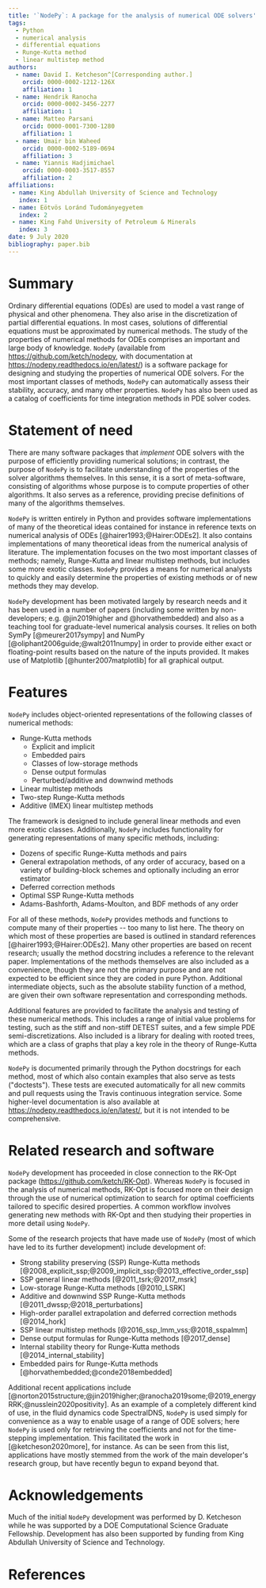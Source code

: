 ```yaml
---
title: '`NodePy`: A package for the analysis of numerical ODE solvers'
tags:
  - Python
  - numerical analysis
  - differential equations
  - Runge-Kutta method
  - linear multistep method
authors:
  - name: David I. Ketcheson^[Corresponding author.]
    orcid: 0000-0002-1212-126X
    affiliation: 1
  - name: Hendrik Ranocha
    orcid: 0000-0002-3456-2277
    affiliation: 1
  - name: Matteo Parsani
    orcid: 0000-0001-7300-1280
    affiliation: 1
  - name: Umair bin Waheed
    orcid: 0000-0002-5189-0694
    affiliation: 3
  - name: Yiannis Hadjimichael
    orcid: 0000-0003-3517-8557
    affiliation: 2
affiliations:
 - name: King Abdullah University of Science and Technology
   index: 1
 - name: Eötvös Loránd Tudományegyetem
   index: 2
 - name: King Fahd University of Petroleum & Minerals
   index: 3
date: 9 July 2020
bibliography: paper.bib
---
```


# Summary

Ordinary differential equations (ODEs) are used to model a vast range of physical
and other phenomena.  They also arise in the discretization of partial differential
equations.  In most cases, solutions of differential equations must be approximated
by numerical methods.  The study of the properties of numerical methods for
ODEs comprises an important and large body of knowledge.  `NodePy`
(available from https://github.com/ketch/nodepy, with documentation at https://nodepy.readthedocs.io/en/latest/)
is a software
package for designing and studying the properties of numerical ODE solvers.
For the most important classes of methods, `NodePy` can automatically assess
their stability, accuracy, and many other properties.
`NodePy` has also been used as a catalog of coefficients for time integration methods
in PDE solver codes.

# Statement of need

There are many software packages that *implement* ODE solvers with the purpose
of efficiently providing numerical solutions; in contrast, the purpose of
`NodePy` is to facilitate understanding of the properties of the solver algorithms
themselves.  In this sense, it is a sort of meta-software, consisting of
algorithms whose purpose is to compute properties of other algorithms.
It also serves as a reference, providing precise definitions of many of the
algorithms themselves.

`NodePy` is written entirely in Python and provides software implementations
of many of the theoretical ideas contained for instance in reference texts
on numerical analysis of ODEs [@hairer1993;@Hairer:ODEs2].  It also contains implementations of
many theoretical ideas from the numerical analysis of literature.
The implementation focuses on the two most important classes of methods;
namely, Runge-Kutta and linear multistep methods, but includes some
more exotic classes.  `NodePy` provides a means for numerical analysts to
quickly and easily determine the properties of existing methods or of new
methods they may develop.

`NodePy` development has been motivated largely by research needs and
it has been used in a number of papers (including some written by non-developers;
e.g. @jin2019higher and @horvathembedded) and also as a teaching tool for
graduate-level numerical analysis courses.  It relies on both SymPy [@meurer2017sympy]
and NumPy [@oliphant2006guide;@walt2011numpy]
in order to provide either exact or floating-point results based on the
nature of the inputs provided.  It makes use of Matplotlib [@hunter2007matplotlib] for all
graphical output.

# Features

`NodePy` includes object-oriented representations of the following classes
of numerical methods:

 - Runge-Kutta methods
   - Explicit and implicit
   - Embedded pairs
   - Classes of low-storage methods
   - Dense output formulas
   - Perturbed/additive and downwind methods
 - Linear multistep methods
 - Two-step Runge-Kutta methods
 - Additive (IMEX) linear multistep methods

The framework is designed to include general linear methods and even more
exotic classes.  Additionally, `NodePy` includes functionality for generating
representations of many specific methods, including:

 - Dozens of specific Runge-Kutta methods and pairs
 - General extrapolation methods, of any order of accuracy, based on a variety
   of building-block schemes and optionally including an error estimator
 - Deferred correction methods
 - Optimal SSP Runge-Kutta methods
 - Adams-Bashforth, Adams-Moulton, and BDF methods of any order

For all of these methods, `NodePy` provides methods and functions to compute many
of their properties -- too many to list here.  The theory on which most of these
properties are based is outlined in standard references
[@hairer1993;@Hairer:ODEs2].  Many other properties are based on
recent research; usually the method docstring includes a reference to the relevant
paper.  Implementations of the methods themselves are also included as a convenience,
though they are not the primary purpose and are not expected to be efficient since
they are coded in pure Python.  Additional intermediate objects, such as the
absolute stability function of a method, are given their own software representation
and corresponding methods.

Additional features are provided to facilitate the analysis and testing of
these numerical methods.  This includes a range of initial value problems
for testing, such as the stiff and non-stiff DETEST suites, and a few simple
PDE semi-discretizations.  Also included is a library for dealing with rooted
trees, which are a class of graphs that play a key role in the theory of Runge-Kutta
methods.

`NodePy` is documented primarily through the Python docstrings for each method,
most of which also contain examples that also serve as tests ("doctests").
These tests are executed automatically for all new commits and pull requests
using the Travis continuous integration service.  Some higher-level
documentation is also available at https://nodepy.readthedocs.io/en/latest/,
but it is not intended to be comprehensive.

# Related research and software

`NodePy` development has proceeded in close connection to the RK-Opt package
(https://github.com/ketch/RK-Opt).
Whereas `NodePy` is focused in the analysis of numerical methods, RK-Opt is focused
more on their design through the use of numerical optimization to search
for optimal coefficients tailored to specific desired properties.
A common workflow involves generating new methods with RK-Opt and then studying
their properties in more detail using `NodePy`.

Some of the research projects that have made use of `NodePy` (most of which have led
to its further development) include development of:

 - Strong stability preserving (SSP) Runge-Kutta methods
   [@2008_explicit_ssp;@2009_implicit_ssp;@2013_effective_order_ssp]
 - SSP general linear methods [@2011_tsrk;@2017_msrk]
 - Low-storage Runge-Kutta methods [@2010_LSRK]
 - Additive and downwind SSP Runge-Kutta methods [@2011_dwssp;@2018_perturbations]
 - High-order parallel extrapolation and deferred correction methods [@2014_hork]
 - SSP linear multistep methods [@2016_ssp_lmm_vss;@2018_sspalmm]
 - Dense output formulas for Runge-Kutta methods [@2017_dense]
 - Internal stability theory for Runge-Kutta methods [@2014_internal_stability]
 - Embedded pairs for Runge-Kutta methods [@horvathembedded;@conde2018embedded]

Additional recent applications include [@norton2015structure;@jin2019higher;@ranocha2019some;@2019_energyRRK;@nusslein2020positivity].
As an example of a completely different kind of use,
in the fluid dynamics code SpectralDNS, `NodePy` is used simply for convenience as a way to enable
usage of a range of ODE solvers; here `NodePy` is used only for
retrieving the coefficients and not for the time-stepping implementation.
This facilitated the work in [@ketcheson2020more], for instance.
As can be seen from this list, applications have mostly stemmed from the
work of the main developer's research group, but have recently begun to expand
beyond that.

# Acknowledgements

Much of the initial `NodePy` development was performed by D. Ketcheson while
he was supported by a DOE Computational Science Graduate Fellowship.  Development
has also been supported by funding from King Abdullah University of Science and Technology.

# References
